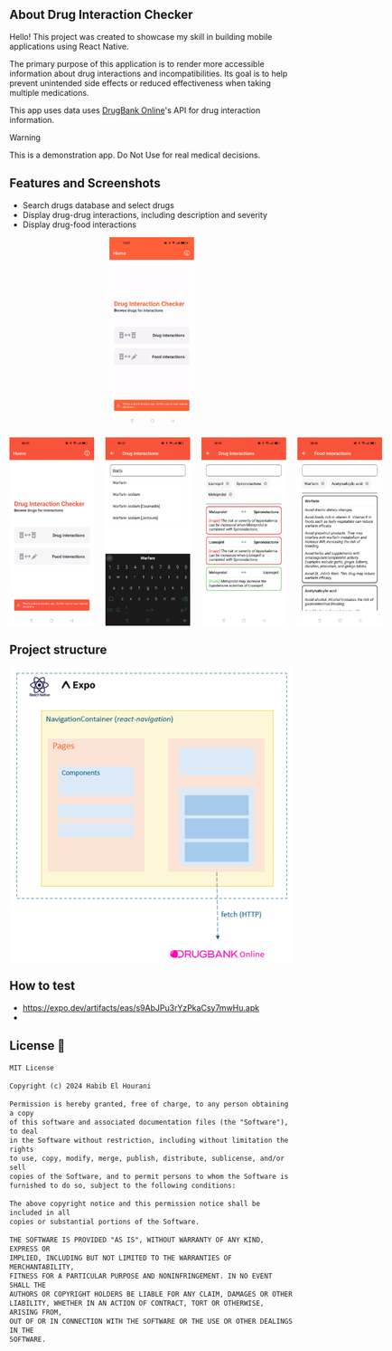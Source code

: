 ## About Drug Interaction Checker

Hello! This project was created to showcase my skill in building mobile applications using React Native.

The primary purpose of this application is to render more accessible information about drug interactions and incompatibilities. Its goal is to help prevent unintended side effects or reduced effectiveness when taking multiple medications.

This app uses data uses [DrugBank Online](https://go.drugbank.com/)'s API for drug interaction information.

> [!WARNING]
> This is a demonstration app. Do Not Use for real medical decisions.

## Features and Screenshots

- Search drugs database and select drugs
- Display drug-drug interactions, including description and severity
- Display drug-food interactions

<div style="display: flex; flex-direction: row; justify-content: center; margin-bottom: 20px;">
  <img src="screenshots/record.gif" width="150"  alt="Drug-food interactions" >
</div>

<div style="display: flex; flex-direction: row;">
  <img src="screenshots/screen1.jpg" alt="Home" width="150"  style="margin-right: 20px;">
  <img src="screenshots/screen2.jpg" alt="Search drugs" width="150"  style="margin-right: 20px;" >
  <img src="screenshots/screen3.jpg" alt="Drug-drug interactions" width="150"  style="margin-right: 20px;" >
  <img src="screenshots/screen4.jpg" alt="Drug-food interactions" width="150"   style="margin-right: 20px;">
</div>

## Project structure

<div style="display: flex; flex-direction: row; justify-content: center">
  <img src="screenshots/architecture.png" alt="Drug-food interactions" >
</div>

## How to test

- https://expo.dev/artifacts/eas/s9AbJPu3rYzPkaCsy7mwHu.apk
-

## License 🔖

```
MIT License

Copyright (c) 2024 Habib El Hourani

Permission is hereby granted, free of charge, to any person obtaining a copy
of this software and associated documentation files (the "Software"), to deal
in the Software without restriction, including without limitation the rights
to use, copy, modify, merge, publish, distribute, sublicense, and/or sell
copies of the Software, and to permit persons to whom the Software is
furnished to do so, subject to the following conditions:

The above copyright notice and this permission notice shall be included in all
copies or substantial portions of the Software.

THE SOFTWARE IS PROVIDED "AS IS", WITHOUT WARRANTY OF ANY KIND, EXPRESS OR
IMPLIED, INCLUDING BUT NOT LIMITED TO THE WARRANTIES OF MERCHANTABILITY,
FITNESS FOR A PARTICULAR PURPOSE AND NONINFRINGEMENT. IN NO EVENT SHALL THE
AUTHORS OR COPYRIGHT HOLDERS BE LIABLE FOR ANY CLAIM, DAMAGES OR OTHER
LIABILITY, WHETHER IN AN ACTION OF CONTRACT, TORT OR OTHERWISE, ARISING FROM,
OUT OF OR IN CONNECTION WITH THE SOFTWARE OR THE USE OR OTHER DEALINGS IN THE
SOFTWARE.
```
